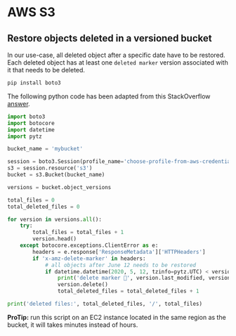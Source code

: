 # AWS S3

## Restore objects deleted in a versioned bucket

In our use-case, all deleted object after a specific date have to be restored. 
Each deleted object has at least one `deleted marker` version associated with it that needs to be deleted.

```bash
pip install boto3
```

The following python code has been adapted from this StackOverflow [answer](https://stackoverflow.com/a/54613767/418831).

```python
import boto3
import botocore
import datetime
import pytz

bucket_name = 'mybucket'

session = boto3.Session(profile_name='choose-profile-from-aws-credentials-file')
s3 = session.resource('s3')
bucket = s3.Bucket(bucket_name)

versions = bucket.object_versions

total_files = 0
total_deleted_files = 0

for version in versions.all():
    try:
        total_files = total_files + 1
        version.head()
    except botocore.exceptions.ClientError as e:
        headers = e.response['ResponseMetadata']['HTTPHeaders']
        if 'x-amz-delete-marker' in headers:
            # all objects after June 12 needs to be restored
            if datetime.datetime(2020, 5, 12, tzinfo=pytz.UTC) < version.last_modified:
                print('delete marker 🍎', version.last_modified, version, '#', total_files);
                version.delete()
                total_deleted_files = total_deleted_files + 1

print('deleted files:', total_deleted_files, '/', total_files)
```

**ProTip:** run this script on an EC2 instance located in the same region as the bucket, it will takes minutes instead of hours. 
